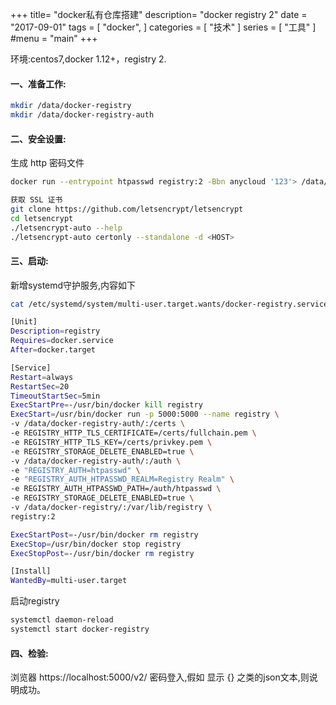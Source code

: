 +++
title= "docker私有仓库搭建"
description= "docker registry 2"
date = "2017-09-01"
tags = [
    "docker",
]
categories = [
  "技术"
]
series = [
  "工具"
]
#menu = "main"
+++

环境:centos7,docker 1.12+，registry 2.
#### 一、准备工作:
```bash
mkdir /data/docker-registry
mkdir /data/docker-registry-auth
```
#### 二、安全设置:
生成 http 密码文件
```bash
docker run --entrypoint htpasswd registry:2 -Bbn anycloud '123'> /data/docker-registry-auth/htpasswd
```
```bash
获取 SSL 证书
git clone https://github.com/letsencrypt/letsencrypt
cd letsencrypt
./letsencrypt-auto --help
./letsencrypt-auto certonly --standalone -d <HOST>
```
#### 三、启动:
新增systemd守护服务,内容如下
```bash
cat /etc/systemd/system/multi-user.target.wants/docker-registry.service

[Unit]
Description=registry
Requires=docker.service
After=docker.target

[Service]
Restart=always
RestartSec=20
TimeoutStartSec=5min
ExecStartPre=-/usr/bin/docker kill registry
ExecStart=/usr/bin/docker run -p 5000:5000 --name registry \
-v /data/docker-registry-auth/:/certs \
-e REGISTRY_HTTP_TLS_CERTIFICATE=/certs/fullchain.pem \
-e REGISTRY_HTTP_TLS_KEY=/certs/privkey.pem \
-e REGISTRY_STORAGE_DELETE_ENABLED=true \
-v /data/docker-registry-auth/:/auth \
-e "REGISTRY_AUTH=htpasswd" \
-e "REGISTRY_AUTH_HTPASSWD_REALM=Registry Realm" \
-e REGISTRY_AUTH_HTPASSWD_PATH=/auth/htpasswd \
-e REGISTRY_STORAGE_DELETE_ENABLED=true \
-v /data/docker-registry/:/var/lib/registry \
registry:2

ExecStartPost=-/usr/bin/docker rm registry
ExecStop=/usr/bin/docker stop registry
ExecStopPost=-/usr/bin/docker rm registry

[Install]
WantedBy=multi-user.target
```
启动registry

```bash
systemctl daemon-reload
systemctl start docker-registry
```
#### 四、检验:
浏览器 https://localhost:5000/v2/
密码登入,假如 显示 {} 之类的json文本,则说明成功。
